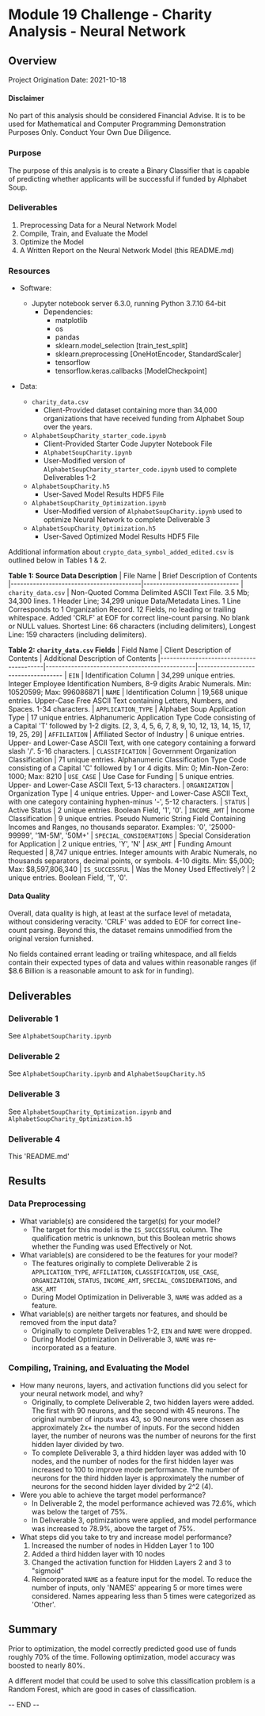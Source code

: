 # Module 19 Challenge - Charity Analysis - Neural Network

## Overview

Project Origination Date: 2021-10-18

#### Disclaimer

No part of this analysis should be considered Financial Advise. It is to be used for Mathematical
and Computer Programming Demonstration Purposes Only. Conduct Your Own Due Diligence.


### Purpose

The purpose of this analysis is to create a Binary Classifier
that is capable of predicting whether applicants will be successful
if funded by Alphabet Soup.


### Deliverables

1. Preprocessing Data for a Neural Network Model
2. Compile, Train, and Evaluate the Model
3. Optimize the Model
4. A Written Report on the Neural Network Model (this README.md)


### Resources

- Software:
	- Jupyter notebook server 6.3.0, running Python 3.7.10 64-bit
		- Dependencies:
			- matplotlib
			- os
			- pandas
			- sklearn.model_selection [train_test_split]
			- sklearn.preprocessing [OneHotEncoder, StandardScaler]
			- tensorflow
			- tensorflow.keras.callbacks [ModelCheckpoint]

- Data:
	- `charity_data.csv`
		- Client-Provided dataset containing more than 34,000 organizations
		that have received funding from Alphabet Soup over the years.
	- `AlphabetSoupCharity_starter_code.ipynb`
		- Client-Provided Starter Code Jupyter Notebook File
		- `AlphabetSoupCharity.ipynb`
		- User-Modified version of `AlphabetSoupCharity_starter_code.ipynb` used to complete Deliverables 1-2
	- `AlphabetSoupCharity.h5`
		- User-Saved Model Results HDF5 File
	- `AlphabetSoupCharity_Optimization.ipynb`
		- User-Modified version of `AlphabetSoupCharity.ipynb` used to optimize Neural Network to complete Deliverable 3
	- `AlphabetSoupCharity_Optimization.h5`
		- User-Saved Optimized Model Results HDF5 File


Additional information about `crypto_data_symbol_added_edited.csv` is outlined below in Tables 1 & 2.

**Table 1: Source Data Description**
| File Name                               | Brief Description of Contents
|-----------------------------------------|------------------------------
| `charity_data.csv`                      | Non-Quoted Comma Delimited ASCII Text File. 3.5 Mb; 34,300 lines. 1 Header Line; 34,299 unique Data/Metadata Lines. 1 Line Corresponds to 1 Organization Record. 12 Fields, no leading or trailing whitespace. Added 'CRLF' at EOF for correct line-count parsing. No blank or NULL values. Shortest Line: 66 characters (including delimiters), Longest Line: 159 characters (including delimiters).

**Table 2: `charity_data.csv` Fields**
| Field Name                              | Client Description of Contents                | Additional Description of Contents
|-----------------------------------------|-----------------------------------------------|-----------------------------------
| `EIN`                                   | Identification Column                         | 34,299 unique entries. Integer Employee Identification Numbers, 8-9 digits Arabic Numerals. Min: 10520599; Max: 996086871
| `NAME`                                  | Identification Column                         | 19,568 unique entries. Upper-Case Free ASCII Text containing Letters, Numbers, and Spaces. 1-34 characters.
| `APPLICATION_TYPE`                      | Alphabet Soup Application Type                | 17 unique entries. Alphanumeric Application Type Code consisting of a Capital 'T' followed by 1-2 digits. [2, 3, 4, 5, 6, 7, 8, 9, 10, 12, 13, 14, 15, 17, 19, 25, 29]
| `AFFILIATION`                           | Affiliated Sector of Industry                 | 6 unique entries. Upper- and Lower-Case ASCII Text, with one category containing a forward slash '/'. 5-16 characters.
| `CLASSIFICATION`                        | Government Organization Classification        | 71 unique entries. Alphanumeric Classification Type Code consisting of a Capital 'C' followed by 1 or 4 digits. Min: 0; Min-Non-Zero: 1000; Max: 8210
| `USE_CASE`                              | Use Case for Funding                          | 5 unique entries. Upper- and Lower-Case ASCII Text, 5-13 characters.
| `ORGANIZATION`                          | Organization Type                             | 4 unique entries. Upper- and Lower-Case ASCII Text, with one category containing hyphen-minus '-', 5-12 characters.
| `STATUS`                                | Active Status                                 | 2 unique entries. Boolean Field, '1', '0'.
| `INCOME_AMT`                            | Income Classification                         | 9 unique entries. Pseudo Numeric String Field Containing Incomes and Ranges, no thousands separator. Examples: '0', '25000-99999', '1M-5M', '50M+'
| `SPECIAL_CONSIDERATIONS`                | Special Consideration for Application         | 2 unique entries, 'Y', 'N'
| `ASK_AMT`                               | Funding Amount Requested                      | 8,747 unique entries. Integer amounts with Arabic Numerals, no thousands separators, decimal points, or symbols. 4-10 digits. Min: $5,000; Max: $8,597,806,340
| `IS_SUCCESSFUL`                         | Was the Money Used Effectively?               | 2 unique entries. Boolean Field, '1', '0'.

	  
#### Data Quality                           

Overall, data quality is high, at least at the surface level of metadata, without considering veracity.
'CRLF' was added to EOF for correct line-count parsing. Beyond this, the dataset remains unmodified
from the original version furnished.

No fields contained errant leading or trailing whitespace, and all fields contain their expected types of data and values within reasonable ranges (if $8.6 Billion is a reasonable amount to ask for in funding).

## Deliverables

### Deliverable 1

See `AlphabetSoupCharity.ipynb`

### Deliverable 2

See `AlphabetSoupCharity.ipynb` and `AlphabetSoupCharity.h5`

### Deliverable 3

See `AlphabetSoupCharity_Optimization.ipynb` and `AlphabetSoupCharity_Optimization.h5`

### Deliverable 4

This 'README.md'


## Results

### Data Preprocessing

- What variable(s) are considered the target(s) for your model?
	- The target for this model is the `IS_SUCCESSFUL` column. The qualification metric is unknown, but this Boolean
	metric shows whether the Funding was used Effectively or Not.
- What variable(s) are considered to be the features for your model?
	- The features originally to complete Deliverable 2 is `APPLICATION_TYPE`, `AFFILIATION`, `CLASSIFICATION`, `USE_CASE`, `ORGANIZATION`,
	 `STATUS`, `INCOME_AMT`, `SPECIAL_CONSIDERATIONS`, and `ASK_AMT`
	- During Model Optimization in Deliverable 3, `NAME` was added as a feature.
- What variable(s) are neither targets nor features, and should be removed from the input data?
	- Originally to complete Deliverables 1-2, `EIN` and `NAME` were dropped.
	- During Model Optimization in Deliverable 3, `NAME` was re-incorporated as a feature.

### Compiling, Training, and Evaluating the Model

- How many neurons, layers, and activation functions did you select for your neural network model, and why?
	- Originally, to complete Deliverable 2, two hidden layers were added. The first with 90 neurons, and the second with 45 neurons.
	The original number of inputs was 43, so 90 neurons were chosen as approximately 2x+ the number of inputs. For the second hidden layer,
	the number of neurons was the number of neurons for the first hidden layer divided by two.
	- To complete Deliverable 3, a third hidden layer was added with 10 nodes, and the number of nodes for the first hidden layer
	was increased to 100 to improve mode performance. The number of neurons for the third hidden layer is approximately the number of neurons
	for the second hidden layer divided by 2^2 (4).
- Were you able to achieve the target model performance?
	- In Deliverable 2, the model performance achieved was 72.6%, which was below the target of 75%.
	- In Deliverable 3, optimizations were applied, and model performance was increased to 78.9%, above the target of 75%.
- What steps did you take to try and increase model performance?
	1. Increased the number of nodes in Hidden Layer 1 to 100
	2. Added a third hidden layer with 10 nodes
	3. Changed the activation function for Hidden Layers 2 and 3 to "sigmoid"
	4. Reincorporated `NAME` as a feature input for the model. To reduce the number of inputs, only 'NAMES' appearing 5 or more times were considered. Names appearing less than 5 times were categorized as 'Other'.


## Summary

Prior to optimization, the model correctly predicted good use of funds roughly 70% of the time. Following optimization, model accuracy was boosted to nearly 80%.

A different model that could be used to solve this classification problem is a Random Forest, which are good in cases of classification.

-- END --
